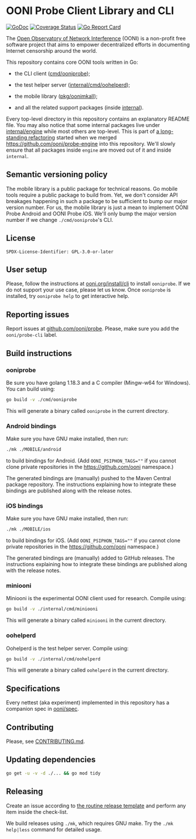 # OONI Probe Client Library and CLI

[![GoDoc](https://godoc.org/github.com/ooni/probe-cli?status.svg)](https://godoc.org/github.com/ooni/probe-cli) [![Coverage Status](https://coveralls.io/repos/github/ooni/probe-cli/badge.svg?branch=master)](https://coveralls.io/github/ooni/probe-cli?branch=master) [![Go Report Card](https://goreportcard.com/badge/github.com/ooni/probe-cli)](https://goreportcard.com/report/github.com/ooni/probe-cli)

The [Open Observatory of Network Interference](https://ooni.org) (OONI) is a non-profit free software project
that aims to empower decentralized efforts in documenting
Internet censorship around the world.

This repository contains core OONI tools written in Go:

- the CLI client ([cmd/ooniprobe](cmd/ooniprobe));

- the test helper server ([internal/cmd/oohelperd](internal/cmd/oohelperd));

- the mobile library ([pkg/oonimkall](pkg/oonimkall));

- and all the related support packages (inside [internal](internal)).

Every top-level directory in this repository contains an explanatory README file. You
may also notice that some internal packages live under [internal/engine](internal/engine)
while most others are top-level. This is part of [a long-standing refactoring](
https://github.com/ooni/probe/issues/2115) started when we merged
https://github.com/ooni/probe-engine into this repository. We'll slowly
ensure that all packages inside `engine` are moved out of it and inside `internal`.

## Semantic versioning policy

The mobile library is a public package for technical reasons. Go mobile tools require
a public package to build from. Yet, we don't consider API breakages happening in
such a package to be sufficient to bump our major version number. For us, the mobile
library is just a mean to implement OONI Probe Android and OONI Probe iOS. We'll
only bump the major version number if we change `./cmd/ooniprobe`'s CLI.

## License

```
SPDX-License-Identifier: GPL-3.0-or-later
```

## User setup

Please, follow the instructions at [ooni.org/install/cli](https://ooni.org/install/cli)
to install `ooniprobe`. If we do not support your use case, please let us know. Once
`ooniprobe` is installed, try `ooniprobe help` to get interactive help.

## Reporting issues

Report issues at [github.com/ooni/probe](
https://github.com/ooni/probe/issues/new?labels=ooni/probe-cli&assignee=bassosimone).
Please, make sure you add the `ooni/probe-cli` label.

## Build instructions

### ooniprobe

Be sure you have golang 1.18.3 and a C compiler (Mingw-w64 for Windows). You
can build using:

```bash
go build -v ./cmd/ooniprobe
```

This will generate a binary called `ooniprobe` in the current directory.

### Android bindings

Make sure you have GNU make installed, then run:

```bash
./mk ./MOBILE/android
```

to build bindings for Android. (Add `OONI_PSIPHON_TAGS=""` if you
cannot clone private repositories in the https://github.com/ooni namespace.)

The generated bindings are (manually) pushed to the Maven Central package
repository. The instructions explaining how to integrate these bindings
are published along with the release notes.

### iOS bindings

Make sure you have GNU make installed, then run:

```bash
./mk ./MOBILE/ios
```

to build bindings for iOS. (Add `OONI_PSIPHON_TAGS=""` if you
cannot clone private repositories in the https://github.com/ooni namespace.)

The generated bindings are (manually) added to GitHub releases. The instructions
explaining how to integrate these bindings are published along with the release notes.

### miniooni

Miniooni is the experimental OONI client used for research. Compile using:

```bash
go build -v ./internal/cmd/miniooni
```

This will generate a binary called `miniooni` in the current directory.

### oohelperd

Oohelperd is the test helper server. Compile using:

```bash
go build -v ./internal/cmd/oohelperd
```

This will generate a binary called `oohelperd` in the current directory.

## Specifications

Every nettest (aka experiment) implemented in this repository has a companion
spec in [ooni/spec](https://github.com/ooni/spec).

## Contributing

Please, see [CONTRIBUTING.md](CONTRIBUTING.md).

## Updating dependencies

```bash
go get -u -v -d ./... && go mod tidy
```

## Releasing

Create an issue according to [the routine release template](
https://github.com/ooni/probe/blob/master/.github/ISSUE_TEMPLATE/routine-sprint-releases.md)
and perform any item inside the check-list.

We build releases using `./mk`, which requires GNU make. Try
the `./mk help|less` command for detailed usage.
